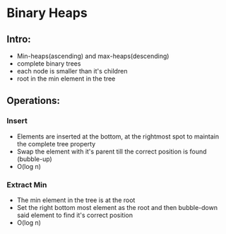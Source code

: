 # Binary Heaps
## Intro:
- Min-heaps(ascending) and max-heaps(descending)
- complete binary trees
- each node is smaller than it's children
- root in the min element in the tree

## Operations:
### Insert
- Elements are inserted at the bottom, at the rightmost spot to maintain 
the complete tree property
- Swap the element with it's parent till the correct position is found
(bubble-up)
- O(log n)
### Extract Min
- The min element in the tree is at the root
- Set the right bottom most element as the root and then bubble-down 
said element to find it's correct position
- O(log n)


